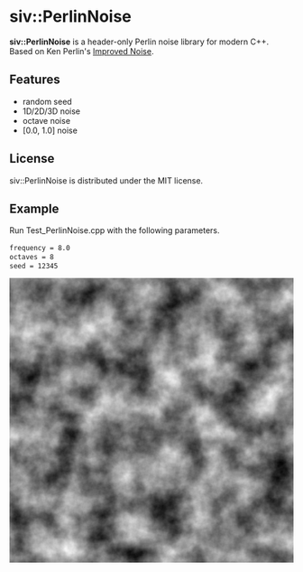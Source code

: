 # siv::PerlinNoise
**siv::PerlinNoise** is a header-only Perlin noise library for modern C++.  
Based on Ken Perlin's [Improved Noise](<http://mrl.nyu.edu/~perlin/noise/>).

## Features
* random seed
* 1D/2D/3D noise
* octave noise
* [0.0, 1.0] noise

## License
siv::PerlinNoise is distributed under the MIT license.

## Example
Run Test_PerlinNoise.cpp with the following parameters.
```
frequency = 8.0
octaves = 8
seed = 12345
```

![noise](f8o8_12345.bmp)
